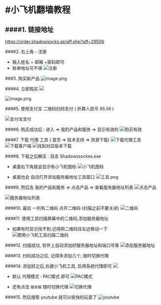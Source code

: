 #小飞机翻墙教程
===

####1. 链接地址 
---

https://order.shadowsocks.se/aff.php?aff=29506


####2. 右上角 - 注册 
- 输入姓名 + 邮箱 +密码即可
- 账单地址可不填
![注册](https://upload-images.jianshu.io/upload_images/795875-9a7de06264285bb2.png?imageMogr2/auto-orient/strip%7CimageView2/2/w/1240)


###3. 购买新产品
![image.png](https://upload-images.jianshu.io/upload_images/795875-1ea6d9b8a6cf74c2.png?imageMogr2/auto-orient/strip%7CimageView2/2/w/1240)

####4. 立即购买
![](https://upload-images.jianshu.io/upload_images/795875-b80449c9806dceac.png?imageMogr2/auto-orient/strip%7CimageView2/2/w/1240)

![image.png](https://upload-images.jianshu.io/upload_images/795875-d5780b3ae6fc5817.png?imageMogr2/auto-orient/strip%7CimageView2/2/w/1240)

####5. 使用支付宝 二维码扫码支付   ( 折算人民币 95.56  )

![支付宝支付](https://upload-images.jianshu.io/upload_images/795875-037951198d8e70df.png?imageMogr2/auto-orient/strip%7CimageView2/2/w/1240)


####6. 购买成功后 : 进入 => 我的产品和服务  => 显示有效的
![购买有效](https://upload-images.jianshu.io/upload_images/795875-89a95fc58827799b.png?imageMogr2/auto-orient/strip%7CimageView2/2/w/1240)

####7. 下载 代理 工具   ( 首页 => 技术支持 => 资源下载)
![下载代理工具](https://upload-images.jianshu.io/upload_images/795875-569bde8bfba380d5.png?imageMogr2/auto-orient/strip%7CimageView2/2/w/1240)
![下载客户端](https://upload-images.jianshu.io/upload_images/795875-186c2b149fa7ea08.png?imageMogr2/auto-orient/strip%7CimageView2/2/w/1240)
![找到对应版本下载](https://upload-images.jianshu.io/upload_images/795875-2db7f6eafcdbb135.png?imageMogr2/auto-orient/strip%7CimageView2/2/w/1240)

####8. 下载之后解压 : 双击 Shadowssockes.exe 
- 桌面右下角就会显示有小飞机图标
![小飞机图标](https://upload-images.jianshu.io/upload_images/795875-5e9112ef79dca3a8.png?imageMogr2/auto-orient/strip%7CimageView2/2/w/1240)

- 桌面也会 自动打开添加服务器地址工具窗口
![工具.png](https://upload-images.jianshu.io/upload_images/795875-cd794f3a3f1a60ea.png?imageMogr2/auto-orient/strip%7CimageView2/2/w/1240)

####9. 然后去 我的产品和服务 => 点击产品 => 查看服务器地址列表
![点击产品](https://upload-images.jianshu.io/upload_images/795875-e77dc04a15f67750.png?imageMogr2/auto-orient/strip%7CimageView2/2/w/1240)

![服务器地址列表](https://upload-images.jianshu.io/upload_images/795875-c70d763d3589bc3c.png?imageMogr2/auto-orient/strip%7CimageView2/2/w/1240)


####10.  最后 一列有二维码 点开二维码 (扫描之前不要关闭)
![二维码](https://upload-images.jianshu.io/upload_images/795875-7e52a432fe9c28bd.png?imageMogr2/auto-orient/strip%7CimageView2/2/w/1240)

####11. 使用工具扫描屏幕中的二维码,添加服务器地址
- 如果有时显示找不到,记得把二维码往左边移动一下
![使用小飞机工具扫描二维码](https://upload-images.jianshu.io/upload_images/795875-70c4bb50d9766a16.png?imageMogr2/auto-orient/strip%7CimageView2/2/w/1240)


####12. 扫描成功, 软件上自动添加好服务器地址和端口号等 
![添加服务器地址](https://upload-images.jianshu.io/upload_images/795875-fdc5f71740ee2187.png?imageMogr2/auto-orient/strip%7CimageView2/2/w/1240)


####13. 扫码成功之后, 记得多添加几个, 随时切换代理

####14. 添加好之后,右键小飞机工具, 启用系统代理即可
![](https://upload-images.jianshu.io/upload_images/795875-2cbd0b89b10ca7e1.png?imageMogr2/auto-orient/strip%7CimageView2/2/w/1240)

- 默认 代理模式 : PAC模式 即可
![PAC模式](https://upload-images.jianshu.io/upload_images/795875-61b513d35f55a061.png?imageMogr2/auto-orient/strip%7CimageView2/2/w/1240)

- 还有点击 `服务器` 随时切换代理
![切换代理](https://upload-images.jianshu.io/upload_images/795875-378f65e14e0c6265.png?imageMogr2/auto-orient/strip%7CimageView2/2/w/1240)

####15\. 然后搜索 youtube 就可以愉快的玩耍了
![youtube](https://upload-images.jianshu.io/upload_images/795875-496e9f7b2fb5892b.png?imageMogr2/auto-orient/strip%7CimageView2/2/w/1240)

